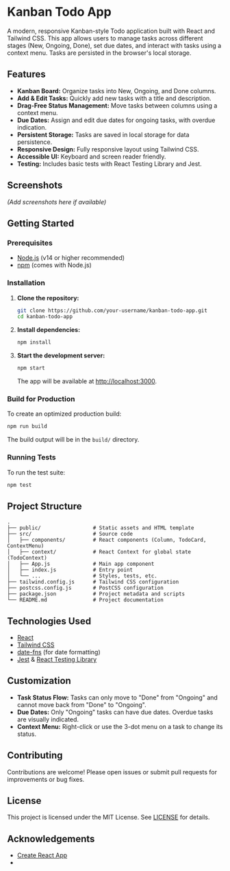 # Kanban Todo App

A modern, responsive Kanban-style Todo application built with React and Tailwind CSS. This app allows users to manage tasks across different stages (New, Ongoing, Done), set due dates, and interact with tasks using a context menu. Tasks are persisted in the browser's local storage.

## Features

- **Kanban Board:** Organize tasks into New, Ongoing, and Done columns.
- **Add & Edit Tasks:** Quickly add new tasks with a title and description.
- **Drag-Free Status Management:** Move tasks between columns using a context menu.
- **Due Dates:** Assign and edit due dates for ongoing tasks, with overdue indication.
- **Persistent Storage:** Tasks are saved in local storage for data persistence.
- **Responsive Design:** Fully responsive layout using Tailwind CSS.
- **Accessible UI:** Keyboard and screen reader friendly.
- **Testing:** Includes basic tests with React Testing Library and Jest.

## Screenshots

*(Add screenshots here if available)*

## Getting Started

### Prerequisites

- [Node.js](https://nodejs.org/) (v14 or higher recommended)
- [npm](https://www.npmjs.com/) (comes with Node.js)

### Installation

1. **Clone the repository:**
   ```sh
   git clone https://github.com/your-username/kanban-todo-app.git
   cd kanban-todo-app
   ```

2. **Install dependencies:**
   ```sh
   npm install
   ```

3. **Start the development server:**
   ```sh
   npm start
   ```
   The app will be available at [http://localhost:3000](http://localhost:3000).

### Build for Production

To create an optimized production build:

```sh
npm run build
```
The build output will be in the `build/` directory.

### Running Tests

To run the test suite:

```sh
npm test
```

## Project Structure

```
.
├── public/                 # Static assets and HTML template
├── src/                    # Source code
│   ├── components/         # React components (Column, TodoCard, ContextMenu)
│   ├── context/            # React Context for global state (TodoContext)
│   ├── App.js              # Main app component
│   ├── index.js            # Entry point
│   └── ...                 # Styles, tests, etc.
├── tailwind.config.js      # Tailwind CSS configuration
├── postcss.config.js       # PostCSS configuration
├── package.json            # Project metadata and scripts
└── README.md               # Project documentation
```

## Technologies Used

- [React](https://reactjs.org/)
- [Tailwind CSS](https://tailwindcss.com/)
- [date-fns](https://date-fns.org/) (for date formatting)
- [Jest](https://jestjs.io/) & [React Testing Library](https://testing-library.com/)

## Customization

- **Task Status Flow:** Tasks can only move to "Done" from "Ongoing" and cannot move back from "Done" to "Ongoing".
- **Due Dates:** Only "Ongoing" tasks can have due dates. Overdue tasks are visually indicated.
- **Context Menu:** Right-click or use the 3-dot menu on a task to change its status.

## Contributing

Contributions are welcome! Please open issues or submit pull requests for improvements or bug fixes.

## License

This project is licensed under the MIT License. See [LICENSE](LICENSE) for details.

## Acknowledgements

- [Create React App](https://create-react-app.dev/)
-